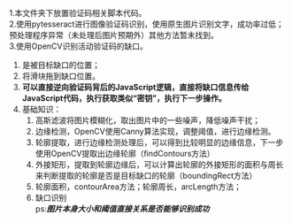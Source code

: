 1.本文件夹下放置验证码相关脚本代码。  
2.使用pytesseract进行图像验证码识别，使用原生图片识别文字，成功率过低；预处理程序异常（未处理后图片预期外）其他方法暂未找到。  
3.使用OpenCV识别活动验证码的缺口。  
   1. 是被目标缺口的位置；
   2. 将滑块拖到缺口位置。
   3. **可以直接逆向验证码背后的JavaScript逻辑，直接将缺口信息传给JavaScript代码，执行获取类似“密钥”，执行下一步操作。**  
4. 基础知识：  
   1. 高斯滤波将图片模糊化，取出图片中的一些噪声，降低噪声干扰； 
   2. 边缘检测，OpenCV使用Canny算法实现，调整阈值，进行边缘检测。
   3. 轮廓提取，进行边缘检测处理后，可以得到比较明显的边缘信息，下一步使用OpenCV提取出边缘轮廓（findContours方法）
   4. 外接矩形，提取到轮廓边缘后，可以计算出轮廓的外接矩形的面积与周长来判断提取的轮廓是否是目标缺口的轮廓（boundingRect方法）
   5. 轮廓面积，contourArea方法；轮廓周长，arcLength方法；
   6. 缺口识别  
   ps:***图片本身大小和阈值直接关系是否能够识别成功***  

